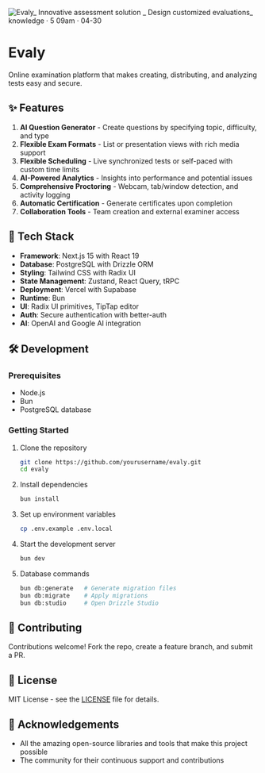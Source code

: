 ![Evaly_ Innovative assessment solution _ Design customized evaluations_ knowledge · 5 09am · 04-30](https://github.com/user-attachments/assets/9747ba46-b0e0-4b75-9224-eeed8b554d09)


# Evaly
Online examination platform that makes creating, distributing, and analyzing tests easy and secure.

## ✨ Features

1. **AI Question Generator** - Create questions by specifying topic, difficulty, and type
2. **Flexible Exam Formats** - List or presentation views with rich media support
3. **Flexible Scheduling** - Live synchronized tests or self-paced with custom time limits
4. **AI-Powered Analytics** - Insights into performance and potential issues
5. **Comprehensive Proctoring** - Webcam, tab/window detection, and activity logging
6. **Automatic Certification** - Generate certificates upon completion
7. **Collaboration Tools** - Team creation and external examiner access

## 🚀 Tech Stack

- **Framework**: Next.js 15 with React 19
- **Database**: PostgreSQL with Drizzle ORM
- **Styling**: Tailwind CSS with Radix UI
- **State Management**: Zustand, React Query, tRPC
- **Deployment**: Vercel with Supabase
- **Runtime**: Bun
- **UI**: Radix UI primitives, TipTap editor
- **Auth**: Secure authentication with better-auth
- **AI**: OpenAI and Google AI integration

## 🛠️ Development

### Prerequisites

- Node.js
- Bun
- PostgreSQL database

### Getting Started

1. Clone the repository
   ```bash
   git clone https://github.com/yourusername/evaly.git
   cd evaly
   ```

2. Install dependencies
   ```bash
   bun install
   ```

3. Set up environment variables
   ```bash
   cp .env.example .env.local
   ```

4. Start the development server
   ```bash
   bun dev
   ```

5. Database commands
   ```bash
   bun db:generate   # Generate migration files
   bun db:migrate    # Apply migrations
   bun db:studio     # Open Drizzle Studio
   ```

## 🤝 Contributing

Contributions welcome! Fork the repo, create a feature branch, and submit a PR.

## 📝 License

MIT License - see the [LICENSE](LICENSE) file for details.

## 🙏 Acknowledgements

- All the amazing open-source libraries and tools that make this project possible
- The community for their continuous support and contributions
